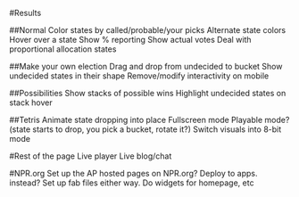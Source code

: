 #Results

##Normal
Color states by called/probable/your picks
Alternate state colors
Hover over a state
Show % reporting
Show actual votes
Deal with proportional allocation states

##Make your own election
Drag and drop from undecided to bucket
Show undecided states in their shape
Remove/modify interactivity on mobile

##Possibilities
Show stacks of possible wins
Highlight undecided states on stack hover

##Tetris
Animate state dropping into place
Fullscreen mode
Playable mode? (state starts to drop, you pick a bucket, rotate it?)
Switch visuals into 8-bit mode


#Rest of the page
Live player
Live blog/chat

#NPR.org
Set up the AP hosted pages on NPR.org? Deploy to apps. instead? Set up fab files either way.
Do widgets for homepage, etc